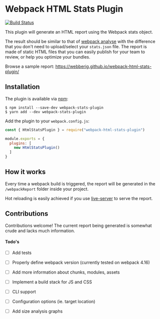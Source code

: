 Webpack HTML Stats Plugin
==========================

[![Build Status](https://travis-ci.org/webberig/webpack-html-stats-plugin.svg?branch=master)](https://travis-ci.org/webberig/webpack-html-stats-plugin)

This plugin will generate an HTML report using the Webpack stats object.

The result should be similar to that of [webpack analyse](http://webpack.github.io/analyse/)
with the difference that you don't need to upload/select your `stats.json` 
file. The report is made of static HTML files that you can easily publish for your team
to review, or help you optimize your bundles.

Browse a sample report: https://webberig.github.io/webpack-html-stats-plugin/

## Installation

The plugin is available via [npm](https://www.npmjs.com/package/webpack-html-stats-plugin):

```
$ npm install --save-dev webpack-stats-plugin
$ yarn add --dev webpack-stats-plugin
```

Add the plugin to your `webpack.config.js`:

```js
const { HtmlStatsPlugin } = require("webpack-html-stats-plugin")

module.exports = {
  plugins: [
    new HtmlStatsPlugin()
  ]
}
```

## How it works

Every time a webpack build is triggered, the report will be generated in 
the `/webpackReport` folder inside your project.

Hot reloading is easily achieved if you use [live-server](http://tapiov.net/live-server/)
to serve the report.


## Contributions

Contributions welcome! The current report being generated is somewhat crude
and lacks much information.

#### Todo's

- [ ] Add tests
- [ ] Properly define webpack version (currently tested on webpack 4.16)
- [ ] Add more information about chunks, modules, assets
- [ ] Implement a build stack for JS and CSS
- [ ] CLI support
- [ ] Configuration options (ie. target location)
- [ ] Add size analysis graphs


